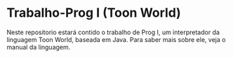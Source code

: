 # Trabalho-Prog I (Toon World) 
Neste repositorio estará contido o trabalho de Prog I, um interpretador da linguagem Toon World, baseada em Java. Para saber mais sobre ele, veja o manual da linguagem.
